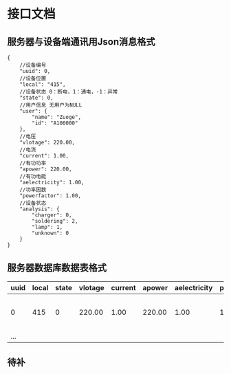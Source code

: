 # 接口文档
## 服务器与设备端通讯用Json消息格式  
```
{
    //设备编号
    "uuid": 0,
    //设备位置
    "local": "415",
    //设备状态 0：断电，1：通电，-1：异常
    "state": 0,
    //用户信息 无用户为NULL
    "user": {
        "name": "Zuoge",
        "id": "A100000"
    },
    //电压
    "vlotage": 220.00,
    //电流
    "current": 1.00,
    //有功功率
    "apower": 220.00,
    //有功电能
    "aelectricity": 1.00,
    //功率因数
    "powerfactor": 1.00,
    //设备状态
    "analysis": {
        "charger": 0,
        "soldering": 2,
        "lamp": 1,
        "unknown": 0
    }
}
```
## 服务器数据库数据表格式  
|uuid|local|state|vlotage|current|apower|aelectricity|powerfactor|analysis|username|userid|
|---|---|---|---|---|---|---|---|---|---|---|
|0|415|0|220.00|1.00|220.00|1.00|1.00|{"charger": "on","soldering": "up","powersupply": "off"}|Zuoge|A100000|
|...|
## 待补
